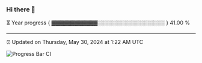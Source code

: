### Hi there 👋

⏳ Year progress { ▓▓▓▓▓▓▓▓▓▓▓▓░░░░░░░░░░░░░░░░░░ } 41.00 %

---

⏰ Updated on Thursday, May 30, 2024 at 1:22 AM UTC

![Progress Bar CI](https://github.com/arthurbuhl/arthurbuhl/workflows/Progress%20Bar%20CI/badge.svg)

